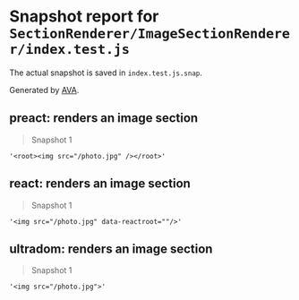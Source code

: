 # Snapshot report for `SectionRenderer/ImageSectionRenderer/index.test.js`

The actual snapshot is saved in `index.test.js.snap`.

Generated by [AVA](https://ava.li).

## preact: renders an image section

> Snapshot 1

    '<root><img src="/photo.jpg" /></root>'

## react: renders an image section

> Snapshot 1

    '<img src="/photo.jpg" data-reactroot=""/>'

## ultradom: renders an image section

> Snapshot 1

    '<img src="/photo.jpg">'
